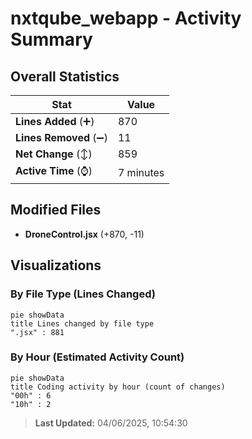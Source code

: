 # nxtqube_webapp - Activity Summary 

## Overall Statistics

| Stat                   | Value                                                             |
| ---------------------- | ----------------------------------------------------------------- |
| **Lines Added** (➕)   | 870                                          |
| **Lines Removed** (➖) | 11                                        |
| **Net Change** (↕)    | 859                |
| **Active Time** (⌚)   | 7 minutes |


## Modified Files
- **DroneControl.jsx** (+870, -11)

## Visualizations

### By File Type (Lines Changed)

```mermaid
pie showData
title Lines changed by file type
".jsx" : 881
```

### By Hour (Estimated Activity Count)

```mermaid
pie showData
title Coding activity by hour (count of changes)
"00h" : 6
"10h" : 2
```


> **Last Updated:** 04/06/2025, 10:54:30